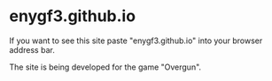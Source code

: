 # enygf3.github.io

If you want to see this site paste "enygf3.github.io" into your browser address bar.

The site is being developed for the game "Overgun".
